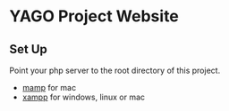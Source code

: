 # YAGO Project Website

## Set Up

Point your php server to the root directory of this project.

- [mamp](https://www.mamp.info/de/) for mac
- [xampp](https://www.apachefriends.org/de/index.html) for windows, linux or mac

